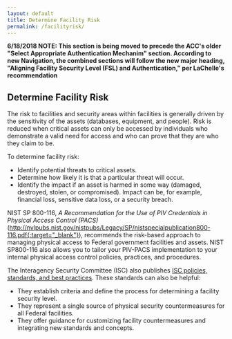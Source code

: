 ```yaml
---
layout: default
title: Determine Facility Risk
permalink: /facilityrisk/
---
```

**6/18/2018 NOTE:  This section is being moved to precede the ACC's older "Select Appropriate Authentication Mechanim" section.  According to new Navigation, the combined sections will follow the new major heading, "Aligning Facility Security Level (FSL) and Authentication," per LaChelle's recommendation**

## Determine Facility Risk 

The risk to facilities and security areas within facilities is generally driven by the sensitivity of the assets (databases, equipment, and people). Risk is reduced when critical assets can only be accessed by individuals who demonstrate a valid need for access and who can prove that they are who they claim to be.

To determine facility risk:

* Identify potential threats to critical assets.
* Determine how likely it is that a particular threat will occur.
* Identify the impact if an asset is harmed in some way (damaged, destroyed, stolen, or compromised). Impact can be, for example, financial loss, sensitive data loss, or a security breach.

NIST SP 800-116, _A Recommendation for the Use of PIV Credentials in Physical Access Control (PACS)_ (http://nvlpubs.nist.gov/nistpubs/Legacy/SP/nistspecialpublication800-116.pdf{:target="_blank"}), recommends the risk-based approach to managing physical access to Federal government facilities and assets. NIST SP800-116 also allows you to tailor your PIV-PACS implementation to your internal physical access control policies, practices, and procedures.

The Interagency Security Committee (ISC) also publishes [ISC policies, standards, and best practices](https://www.dhs.gov/isc-policies-standards-best-practices{:target="_blank"}).  These standards can also be helpful:

* They establish criteria and define the process for determining a facility security level.
* They represent a single source of physical security countermeasures for all Federal facilities.
* They offer guidance for customizing facility countermeasures and integrating new standards and concepts. 


